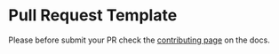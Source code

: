 # Pull Request Template

Please before submit your PR check the [contributing page](https://fastapi-web-session.amenezes.net/docs/contributing/) on the docs.
